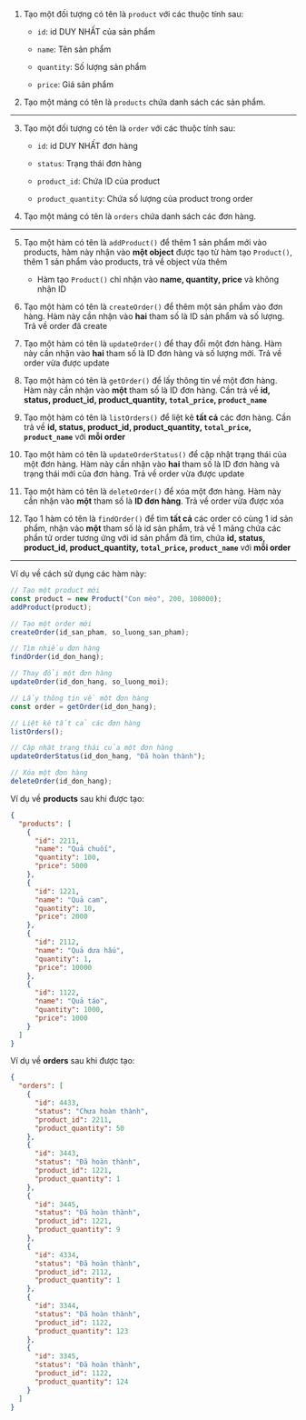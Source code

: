 1. Tạo một đối tượng có tên là `product` với các thuộc tính sau:

   - `id`: id DUY NHẤT của sản phẩm

   - `name`: Tên sản phẩm

   - `quantity`: Số lượng sản phẩm

   - `price`: Giá sản phẩm

2. Tạo một mảng có tên là `products` chứa danh sách các sản phẩm.

---

3. Tạo một đối tượng có tên là `order` với các thuộc tính sau:

   - `id`: id DUY NHẤT đơn hàng

   - `status`: Trạng thái đơn hàng

   - `product_id`: Chứa ID của product

   - `product_quantity`: Chứa số lượng của product trong order

4. Tạo một mảng có tên là `orders` chứa danh sách các đơn hàng.

---

5. Tạo một hàm có tên là `addProduct()` để thêm 1 sản phẩm mới vào products, hàm này nhận vào **một object** được tạo từ hàm tạo `Product()`, thêm 1 sản phẩm vào products, trả về object vừa thêm

   - Hàm tạo `Product()` chỉ nhận vào **name, quantity, price** và không nhận ID

6. Tạo một hàm có tên là `createOrder()` để thêm một sản phẩm vào đơn hàng. Hàm này cần nhận vào **hai** tham số là ID sản phẩm và số lượng. Trả về order đã create

7. Tạo một hàm có tên là `updateOrder()` để thay đổi một đơn hàng. Hàm này cần nhận vào **hai** tham số là ID đơn hàng và số lượng mới. Trả về order vừa được update

8. Tạo một hàm có tên là `getOrder()` để lấy thông tin về một đơn hàng. Hàm này cần nhận vào **một** tham số là ID đơn hàng. Cần trả về **id, status, product_id, product_quantity, `total_price`, `product_name`**

9. Tạo một hàm có tên là `listOrders()` để liệt kê **tất cả** các đơn hàng. Cần trả về **id, status, product_id, product_quantity, `total_price`, `product_name`** với **mỗi order**

10. Tạo một hàm có tên là `updateOrderStatus()` để cập nhật trạng thái của một đơn hàng. Hàm này cần nhận vào **hai** tham số là ID đơn hàng và trạng thái mới của đơn hàng. Trả về order vừa được update

11. Tạo một hàm có tên là `deleteOrder()` để xóa một đơn hàng. Hàm này cần nhận vào **một** tham số là **ID đơn hàng**. Trả về order vừa được xóa

12. Tạo 1 hàm có tên là `findOrder()` để tìm **tất cả** các order có cùng 1 id sản phẩm, nhận vào **một** tham số là id sản phẩm, trả về 1 mảng chứa các phần tử order tương ứng với id sản phẩm đã tìm, chứa **id, status, product_id, product_quantity, `total_price`, `product_name`** với **mỗi order**

---

Ví dụ về cách sử dụng các hàm này:

```javascript
// Tạo một product mới
const product = new Product("Con mèo", 200, 100000);
addProduct(product);

// Tạo một order mới
createOrder(id_san_pham, so_luong_san_pham);

// Tìm nhiều đơn hàng
findOrder(id_don_hang);

// Thay đổi một đơn hàng
updateOrder(id_don_hang, so_luong_moi);

// Lấy thông tin về một đơn hàng
const order = getOrder(id_don_hang);

// Liệt kê tất cả các đơn hàng
listOrders();

// Cập nhật trạng thái của một đơn hàng
updateOrderStatus(id_don_hang, "Đã hoàn thành");

// Xóa một đơn hàng
deleteOrder(id_don_hang);
```

Ví dụ về **products** sau khi được tạo:

```json
{
  "products": [
    {
      "id": 2211,
      "name": "Quả chuối",
      "quantity": 100,
      "price": 5000
    },
    {
      "id": 1221,
      "name": "Quả cam",
      "quantity": 10,
      "price": 2000
    },
    {
      "id": 2112,
      "name": "Quả dưa hấu",
      "quantity": 1,
      "price": 10000
    },
    {
      "id": 1122,
      "name": "Quả táo",
      "quantity": 1000,
      "price": 1000
    }
  ]
}
```

Ví dụ về **orders** sau khi được tạo:

```json
{
  "orders": [
    {
      "id": 4433,
      "status": "Chưa hoàn thành",
      "product_id": 2211,
      "product_quantity": 50
    },
    {
      "id": 3443,
      "status": "Đã hoàn thành",
      "product_id": 1221,
      "product_quantity": 1
    },
    {
      "id": 3445,
      "status": "Đã hoàn thành",
      "product_id": 1221,
      "product_quantity": 9
    },
    {
      "id": 4334,
      "status": "Đã hoàn thành",
      "product_id": 2112,
      "product_quantity": 1
    },
    {
      "id": 3344,
      "status": "Đã hoàn thành",
      "product_id": 1122,
      "product_quantity": 123
    },
    {
      "id": 3345,
      "status": "Đã hoàn thành",
      "product_id": 1122,
      "product_quantity": 124
    }
  ]
}
```
